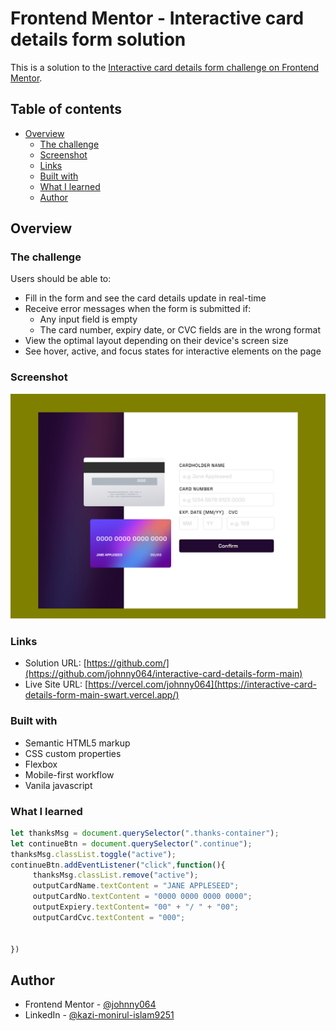 # Frontend Mentor - Interactive card details form solution

This is a solution to the [Interactive card details form challenge on Frontend Mentor](https://www.frontendmentor.io/challenges/interactive-card-details-form-XpS8cKZDWw). 

## Table of contents

- [Overview](#overview)
  - [The challenge](#the-challenge)
  - [Screenshot](#screenshot)
  - [Links](#links)
  - [Built with](#built-with)
  - [What I learned](#what-i-learned)
  - [Author](#author)


## Overview

### The challenge

Users should be able to:

- Fill in the form and see the card details update in real-time
- Receive error messages when the form is submitted if:
  - Any input field is empty
  - The card number, expiry date, or CVC fields are in the wrong format
- View the optimal layout depending on their device's screen size
- See hover, active, and focus states for interactive elements on the page

### Screenshot

![](./Screenshots/Screenshot_1png.png)

### Links

- Solution URL: [https://github.com/](https://github.com/johnny064/interactive-card-details-form-main)
- Live Site URL: [https://vercel.com/johnny064](https://interactive-card-details-form-main-swart.vercel.app/)

### Built with

- Semantic HTML5 markup
- CSS custom properties
- Flexbox
- Mobile-first workflow
- Vanila javascript


### What I learned

```js
let thanksMsg = document.querySelector(".thanks-container");
let continueBtn = document.querySelector(".continue");
thanksMsg.classList.toggle("active");
continueBtn.addEventListener("click",function(){
     thanksMsg.classList.remove("active");
     outputCardName.textContent = "JANE APPLESEED";
     outputCardNo.textContent = "0000 0000 0000 0000";
     outputExpiery.textContent= "00" + "/ " + "00";
     outputCardCvc.textContent = "000";
     
     
})
```

## Author

- Frontend Mentor - [@johnny064](https://www.frontendmentor.io/profile/johnny064)
- LinkedIn - [@kazi-monirul-islam9251](https://www.linkedin.com/in/kazi-monirul-islam9251)

